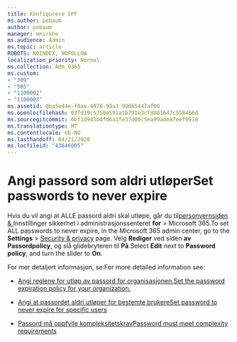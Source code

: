 ```yaml
---
title: Konfigurere SPF
ms.author: pebaum
author: pebaum
manager: mnirkhe
ms.audience: Admin
ms.topic: article
ROBOTS: NOINDEX, NOFOLLOW
localization_priority: Normal
ms.collection: Adm_O365
ms.custom:
- "309"
- "565"
- "1100002"
- "1100003"
ms.assetid: 0ba5e44e-f0ae-4978-98a3-90065447af08
ms.openlocfilehash: 03fd19c5758e591a1b791e3cfd081647c5584b6d
ms.sourcegitcommit: 6bf1d945b4fd6a1fe37d00c5ea99adea7eef9910
ms.translationtype: MT
ms.contentlocale: nb-NO
ms.lasthandoff: 04/21/2020
ms.locfileid: "43646005"
---
```

# <a name="set-passwords-to-never-expire"></a><span data-ttu-id="a7132-102">Angi passord som aldri utløper</span><span class="sxs-lookup"><span data-stu-id="a7132-102">Set passwords to never expire</span></span>

<span data-ttu-id="a7132-103">Hvis du vil angi at ALLE passord aldri skal utløpe, går du til[personvernsiden &amp; ](https://portal.office.com/adminportal/home#/settings/security) Innstillinger sikkerhet i administrasjonssenteret **for** > Microsoft 365.</span><span class="sxs-lookup"><span data-stu-id="a7132-103">To set ALL passwords to never expire, in the Microsoft 365 admin center, go to the **Settings** > [Security &amp; privacy](https://portal.office.com/adminportal/home#/settings/security) page.</span></span> <span data-ttu-id="a7132-104">Velg **Rediger** ved siden **av Passordpolicy**, og slå glidebryteren til **På**.</span><span class="sxs-lookup"><span data-stu-id="a7132-104">Select **Edit** next to **Password policy**, and turn the slider to **On**.</span></span>
  
<span data-ttu-id="a7132-105">For mer detaljert informasjon, se:</span><span class="sxs-lookup"><span data-stu-id="a7132-105">For more detailed information see:</span></span> 

- [<span data-ttu-id="a7132-106">Angi reglene for utløp av passord for organisasjonen.</span><span class="sxs-lookup"><span data-stu-id="a7132-106">Set the password expiration policy for your organization.</span></span>](https://docs.microsoft.com/office365/admin/manage/set-password-expiration-policy)
  
- [<span data-ttu-id="a7132-107">Angi at passordet aldri utløper for bestemte brukere</span><span class="sxs-lookup"><span data-stu-id="a7132-107">Set password to never expire for specific users</span></span>](https://docs.microsoft.com/office365/admin/add-users/set-password-to-never-expire)

- [<span data-ttu-id="a7132-108">Passord må oppfylle kompleksitetskrav</span><span class="sxs-lookup"><span data-stu-id="a7132-108">Password must meet complexity requirements</span></span>](https://docs.microsoft.com/windows/security/threat-protection/security-policy-settings/password-must-meet-complexity-requirements)
  